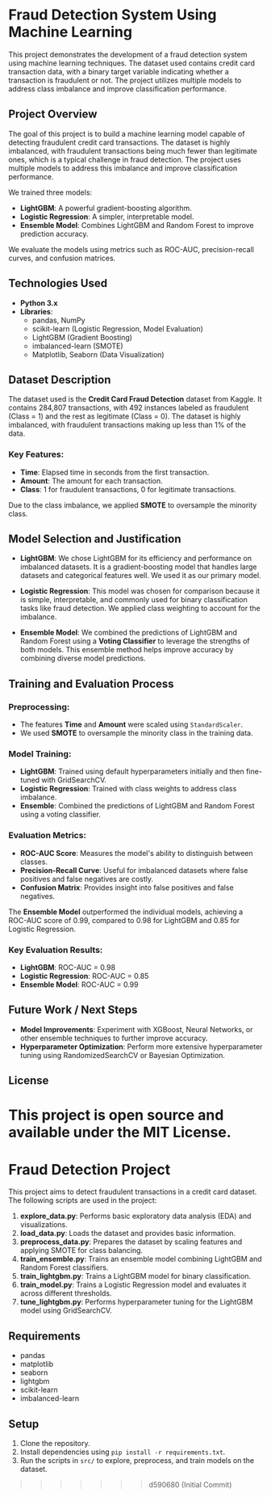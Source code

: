 
# Fraud Detection System Using Machine Learning

This project demonstrates the development of a fraud detection system using machine learning techniques. The dataset used contains credit card transaction data, with a binary target variable indicating whether a transaction is fraudulent or not. The project utilizes multiple models to address class imbalance and improve classification performance.

## Project Overview

The goal of this project is to build a machine learning model capable of detecting fraudulent credit card transactions. The dataset is highly imbalanced, with fraudulent transactions being much fewer than legitimate ones, which is a typical challenge in fraud detection. The project uses multiple models to address this imbalance and improve classification performance.

We trained three models:
- **LightGBM**: A powerful gradient-boosting algorithm.
- **Logistic Regression**: A simpler, interpretable model.
- **Ensemble Model**: Combines LightGBM and Random Forest to improve prediction accuracy.

We evaluate the models using metrics such as ROC-AUC, precision-recall curves, and confusion matrices.

## Technologies Used

- **Python 3.x**
- **Libraries**:
  - pandas, NumPy
  - scikit-learn (Logistic Regression, Model Evaluation)
  - LightGBM (Gradient Boosting)
  - imbalanced-learn (SMOTE)
  - Matplotlib, Seaborn (Data Visualization)

## Dataset Description

The dataset used is the **Credit Card Fraud Detection** dataset from Kaggle. It contains 284,807 transactions, with 492 instances labeled as fraudulent (Class = 1) and the rest as legitimate (Class = 0). The dataset is highly imbalanced, with fraudulent transactions making up less than 1% of the data.

### Key Features:
- **Time**: Elapsed time in seconds from the first transaction.
- **Amount**: The amount for each transaction.
- **Class**: 1 for fraudulent transactions, 0 for legitimate transactions.

Due to the class imbalance, we applied **SMOTE** to oversample the minority class.

## Model Selection and Justification

- **LightGBM**: We chose LightGBM for its efficiency and performance on imbalanced datasets. It is a gradient-boosting model that handles large datasets and categorical features well. We used it as our primary model.
  
- **Logistic Regression**: This model was chosen for comparison because it is simple, interpretable, and commonly used for binary classification tasks like fraud detection. We applied class weighting to account for the imbalance.

- **Ensemble Model**: We combined the predictions of LightGBM and Random Forest using a **Voting Classifier** to leverage the strengths of both models. This ensemble method helps improve accuracy by combining diverse model predictions.

## Training and Evaluation Process

### Preprocessing:
- The features **Time** and **Amount** were scaled using `StandardScaler`.
- We used **SMOTE** to oversample the minority class in the training data.

### Model Training:
- **LightGBM**: Trained using default hyperparameters initially and then fine-tuned with GridSearchCV.
- **Logistic Regression**: Trained with class weights to address class imbalance.
- **Ensemble**: Combined the predictions of LightGBM and Random Forest using a voting classifier.

### Evaluation Metrics:
- **ROC-AUC Score**: Measures the model's ability to distinguish between classes.
- **Precision-Recall Curve**: Useful for imbalanced datasets where false positives and false negatives are costly.
- **Confusion Matrix**: Provides insight into false positives and false negatives.

The **Ensemble Model** outperformed the individual models, achieving a ROC-AUC score of 0.99, compared to 0.98 for LightGBM and 0.85 for Logistic Regression.

### Key Evaluation Results:
- **LightGBM**: ROC-AUC = 0.98
- **Logistic Regression**: ROC-AUC = 0.85
- **Ensemble Model**: ROC-AUC = 0.99

## Future Work / Next Steps

- **Model Improvements**: Experiment with XGBoost, Neural Networks, or other ensemble techniques to further improve accuracy.
- **Hyperparameter Optimization**: Perform more extensive hyperparameter tuning using RandomizedSearchCV or Bayesian Optimization.

## License

This project is open source and available under the MIT License.
=======

# Fraud Detection Project

This project aims to detect fraudulent transactions in a credit card dataset. The following scripts are used in the project:

1. **explore_data.py**: Performs basic exploratory data analysis (EDA) and visualizations.
2. **load_data.py**: Loads the dataset and provides basic information.
3. **preprocess_data.py**: Prepares the dataset by scaling features and applying SMOTE for class balancing.
4. **train_ensemble.py**: Trains an ensemble model combining LightGBM and Random Forest classifiers.
5. **train_lightgbm.py**: Trains a LightGBM model for binary classification.
6. **train_model.py**: Trains a Logistic Regression model and evaluates it across different thresholds.
7. **tune_lightgbm.py**: Performs hyperparameter tuning for the LightGBM model using GridSearchCV.

## Requirements

- pandas
- matplotlib
- seaborn
- lightgbm
- scikit-learn
- imbalanced-learn

## Setup

1. Clone the repository.
2. Install dependencies using `pip install -r requirements.txt`.
3. Run the scripts in `src/` to explore, preprocess, and train models on the dataset.

>>>>>>> d590680 (Initial Commit)
